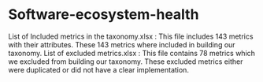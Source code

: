 # Software-ecosystem-health
List of Included metrics in the taxonomy.xlsx : This file includes 143 metrics with their attributes. These 143 metrics where included in building our taxonomy.
List of excluded metrics.xlsx : This file contains 78 metrics which we excluded from building our taxonomy. These excluded metrics either were duplicated or did not have a clear implementation.
